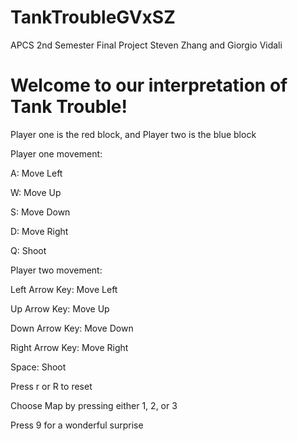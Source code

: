 # TankTroubleGVxSZ
APCS 2nd Semester Final Project Steven Zhang and Giorgio Vidali

<h1>Welcome to our interpretation of Tank Trouble!</h1>

<body>

Player one is the red block, and Player two is the blue block

Player one movement:

A: Move Left

W: Move Up

S: Move Down

D: Move Right

Q: Shoot

Player two movement:

Left Arrow Key: Move Left

Up Arrow Key: Move Up

Down Arrow Key: Move Down

Right Arrow Key: Move Right

Space: Shoot

Press r or R to reset 

Choose Map by pressing either 1, 2, or 3

Press 9 for a wonderful surprise




</body>
